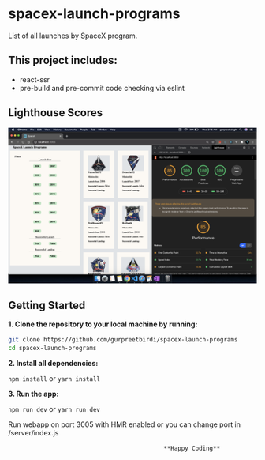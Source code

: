 # spacex-launch-programs

List of all launches by SpaceX program.

## This project includes:

- react-ssr
- pre-build and pre-commit code checking via eslint

## Lighthouse Scores

![Lighthouse Scores](/images/lighthouse-scores.png)

## Getting Started

**1. Clone the repository to your local machine by running:**

```bash
git clone https://github.com/gurpreetbirdi/spacex-launch-programs
cd spacex-launch-programs
```

**2. Install all dependencies:**

`npm install` or `yarn install`

**3. Run the app:**

`npm run dev` or `yarn run dev`

Run webapp on port 3005 with HMR enabled or you can change port in /server/index.js

                                                **Happy Coding**
